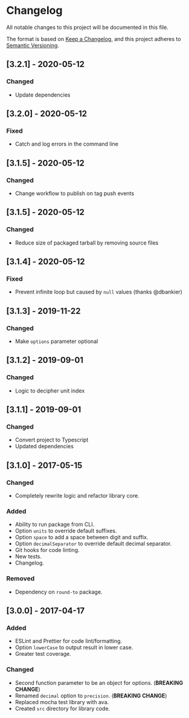# Changelog
All notable changes to this project will be documented in this file.

The format is based on [Keep a Changelog](https://keepachangelog.com/en/1.0.0/),
and this project adheres to [Semantic Versioning](https://semver.org/spec/v2.0.0.html).

## [3.2.1] - 2020-05-12
### Changed
- Update dependencies

## [3.2.0] - 2020-05-12
### Fixed
- Catch and log errors in the command line

## [3.1.5] - 2020-05-12

### Changed
- Change workflow to publish on tag push events

## [3.1.5] - 2020-05-12

### Changed
- Reduce size of packaged tarball by removing source files

## [3.1.4] - 2020-05-12

### Fixed
- Prevent infinite loop but caused by `null` values (thanks @dbankier)

## [3.1.3] - 2019-11-22

### Changed
- Make `options` parameter optional

## [3.1.2] - 2019-09-01

### Changed
- Logic to decipher unit index

## [3.1.1] - 2019-09-01

### Changed
- Convert project to Typescript 
- Updated dependencies

## [3.1.0] - 2017-05-15

### Changed
- Completely rewrite logic and refactor library core.

### Added
- Ability to run package from CLI.
- Option `units` to override default suffixes.
- Option `space` to add a space between digit and suffix.
- Option `decimalSeparator` to override default decimal separator.
- Git hooks for code linting.
- New tests.
- Changelog.

### Removed
- Dependency on `round-to` package.

## [3.0.0] - 2017-04-17

### Added
- ESLint and Prettier for code lint/formatting.
- Option `lowerCase` to output result in lower case.
- Greater test coverage.

### Changed
- Second function parameter to be an object for options. (**BREAKING CHANGE**)
- Renamed `decimal` option to `precision`. (**BREAKING CHANGE**)
- Replaced mocha test library with ava.
- Created `src` directory for library code.
